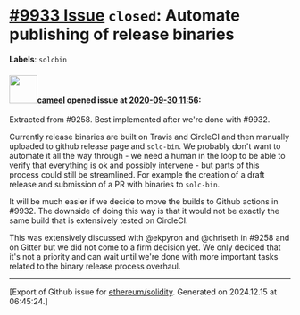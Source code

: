 # [\#9933 Issue](https://github.com/ethereum/solidity/issues/9933) `closed`: Automate publishing of release binaries
**Labels**: `solcbin`


#### <img src="https://avatars.githubusercontent.com/u/137030?v=4" width="50">[cameel](https://github.com/cameel) opened issue at [2020-09-30 11:56](https://github.com/ethereum/solidity/issues/9933):

Extracted from #9258. Best implemented after we're done with #9932.

Currently release binaries are built on Travis and CircleCI and then manually uploaded to github release page and `solc-bin`. We probably don't want to automate it all the way through - we need a human in the loop to be able to verify that everything is ok and possibly intervene - but parts of this process could still be streamlined. For example the creation of a draft release and submission of a PR with binaries to `solc-bin`.

It will be much easier if we decide to move the builds to Github actions in #9932. The downside of doing this way is that it would not be exactly the same build that is extensively tested on CircleCI.

This was extensively discussed with @ekpyron and @chriseth in #9258 and on Gitter but we did not come to a firm decision yet. We only decided that it's not a priority and can wait until we're done with more important tasks related to the binary release process overhaul.




-------------------------------------------------------------------------------



[Export of Github issue for [ethereum/solidity](https://github.com/ethereum/solidity). Generated on 2024.12.15 at 06:45:24.]
